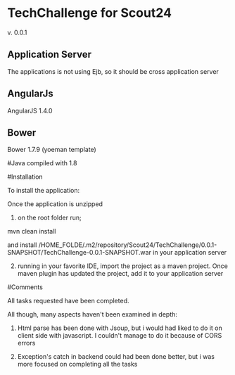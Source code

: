 # TechChallenge for Scout24
v. 0.0.1

## Application Server 
The applications is not using Ejb, so it should be cross application server

## AngularJs
AngularJS  1.4.0

## Bower
Bower 1.7.9 (yoeman template)

#Java
compiled with 1.8

#Installation

To install the application:

Once the application is unzipped

1) on the root folder run;

mvn clean install 

and install /HOME_FOLDE/.m2/repository/Scout24/TechChallenge/0.0.1-SNAPSHOT/TechChallenge-0.0.1-SNAPSHOT.war in your application server

2) running in your favorite IDE, import the project as a maven project. Once maven plugin has updated the project, add it to your application server


#Comments

All tasks requested have been completed.

All though, many aspects haven't been examined in depth:

1) Html parse has been done with Jsoup, but i would had liked to do it on client side with javascript. I couldn't manage to do it because of CORS errors

2) Exception's catch in backend could had been done better, but i was more focused on completing all the tasks



 